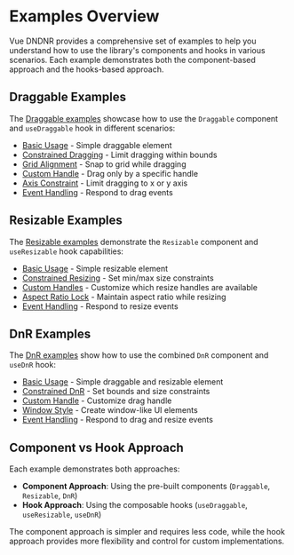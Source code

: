 # Examples Overview

Vue DNDNR provides a comprehensive set of examples to help you understand how to use the library's components and hooks in various scenarios. Each example demonstrates both the component-based approach and the hooks-based approach.

## Draggable Examples

The [Draggable examples](/examples/Draggable/) showcase how to use the `Draggable` component and `useDraggable` hook in different scenarios:

- [Basic Usage](/examples/Draggable/basic) - Simple draggable element
- [Constrained Dragging](/examples/Draggable/constrained) - Limit dragging within bounds
- [Grid Alignment](/examples/Draggable/grid) - Snap to grid while dragging
- [Custom Handle](/examples/Draggable/handle) - Drag only by a specific handle
- [Axis Constraint](/examples/Draggable/axis) - Limit dragging to x or y axis
- [Event Handling](/examples/Draggable/events) - Respond to drag events

## Resizable Examples

The [Resizable examples](/examples/Resizable/) demonstrate the `Resizable` component and `useResizable` hook capabilities:

- [Basic Usage](/examples/Resizable/basic) - Simple resizable element
- [Constrained Resizing](/examples/Resizable/constrained) - Set min/max size constraints
- [Custom Handles](/examples/Resizable/handles) - Customize which resize handles are available
- [Aspect Ratio Lock](/examples/Resizable/aspect-ratio) - Maintain aspect ratio while resizing
- [Event Handling](/examples/Resizable/events) - Respond to resize events

## DnR Examples

The [DnR examples](/examples/DnR/) show how to use the combined `DnR` component and `useDnR` hook:

- [Basic Usage](/examples/DnR/basic) - Simple draggable and resizable element
- [Constrained DnR](/examples/DnR/constrained) - Set bounds and size constraints
- [Custom Handle](/examples/DnR/handle) - Customize drag handle
- [Window Style](/examples/DnR/window) - Create window-like UI elements
- [Event Handling](/examples/DnR/events) - Respond to drag and resize events

## Component vs Hook Approach

Each example demonstrates both approaches:

- **Component Approach**: Using the pre-built components (`Draggable`, `Resizable`, `DnR`)
- **Hook Approach**: Using the composable hooks (`useDraggable`, `useResizable`, `useDnR`)

The component approach is simpler and requires less code, while the hook approach provides more flexibility and control for custom implementations.
